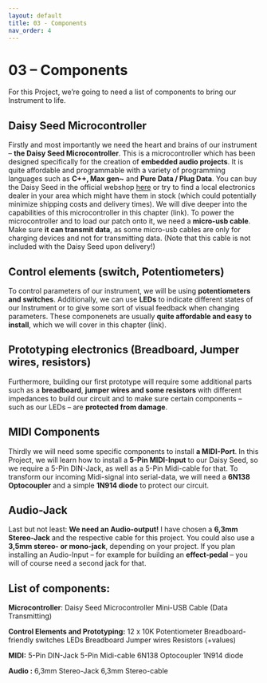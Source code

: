 ```yaml
---
layout: default
title: 03 - Components
nav_order: 4
---
```


# 03 – Components
For this Project, we’re going to need a list of components to bring our Instrument to life.

## Daisy Seed Microcontroller
Firstly and most importantly we need the heart and brains of our instrument – **the Daisy Seed Microcontroller**. This is a microcontroller which has been designed specifically for the creation of **embedded audio projects**. It is quite affordable and programmable with a variety of programming languages such as **C++, Max gen~** and **Pure Data / Plug Data**. You can buy the Daisy Seed in the official webshop [here](https://electro-smith.com/products/daisy-seed) or try to find a local electronics dealer in your area which might have them in stock (which could potentially minimize shipping costs and delivery times). 
We will dive deeper into the capabilities of this microcontroller in this chapter (link). To power the microcontroller and to load our patch onto it, we need a **micro-usb cable**. Make sure **it can transmit data**, as some micro-usb cables are only for charging devices and not for transmitting data. (Note that this cable is not included with the Daisy Seed upon delivery!)

## Control elements (switch, Potentiometers)
To control parameters of our instrument, we will be using **potentiometers** **and switches**. Additionally, we can use **LEDs** to indicate different states of our Instrument or to give some sort of visual feedback when changing parameters. These componenets are usually **quite affordable and easy to install**, which we will cover in this chapter (link).

## Prototyping electronics (Breadboard, Jumper wires, resistors)
Furthermore, building our first prototype will require some additional parts such as a **breadboard**, **jumper wires and some resistors** with different impedances to build our circuit and to make sure certain components – such as our LEDs – are **protected from damage**.

## MIDI Components 
Thirdly we will need some specific components to install **a MIDI-Port**. In this Project, we will learn how to install a **5-Pin MIDI-Input** to our Daisy Seed, so we require a 5-Pin DIN-Jack, as well as a 5-Pin Midi-cable for that. To transform our incoming Midi-signal into serial-data, we will need a **6N138 Optocoupler** and a simple **1N914 diode** to protect our circuit. 

## Audio-Jack
Last but not least: **We need an Audio-output!** I have chosen a **6,3mm Stereo-Jack** and the respective cable for this project. You could also use a **3,5mm stereo- or mono-jack**, depending on your project. If you plan installing an Audio-Input – for example for building an **effect-pedal** – you will of course need a second jack for that.

## List of components:

**Microcontroller**:
Daisy Seed Microcontroller
Mini-USB Cable (Data Transmitting)

**Control Elements and Prototyping:**
12 x 10K Potentiometer
Breadboard-friendly switches
LEDs
Breadboard
Jumper wires
Resistors (+values)

**MIDI:**
5-Pin DIN-Jack
5-Pin Midi-cable
6N138 Optocoupler
1N914 diode

**Audio :**
6,3mm Stereo-Jack
6,3mm Stereo-cable
